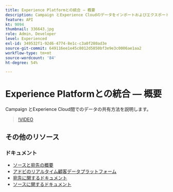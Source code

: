 ```yaml
---
title: Experience Platformとの統合 — 概要
description: Campaign とExperience Cloudのデータをインポートおよびエクスポートし、2 つのソリューション間で通信できるようにする方法を説明します。
feature: API
kt: 9094
thumbnail: 336643.jpg
role: Admin, Developer
level: Experienced
exl-id: 349532f1-92d6-4774-8e1c-c3a0f280ad3e
source-git-commit: 649116ee1e45c8012d5850bf3e9e3c0006ae1aa2
workflow-type: tm+mt
source-wordcount: '84'
ht-degree: 54%

---
```


# Experience Platformとの統合 — 概要

Campaign とExperience Cloud間でのデータの共有方法を説明します。

>[!VIDEO](https://video.tv.adobe.com/v/336643?quality=12)

## その他のリソース

### ドキュメント

* [ソースと宛先の概要](https://experienceleague.adobe.com/docs/campaign-classic/using/aep-sources-destinations/get-started-sources-destinations.html?lang=ja#integrating-with-adobe-experience-cloud)
* [アドビのリアルタイム顧客データプラットフォーム](https://experienceleague.adobe.com/docs/experience-platform/rtcdp/overview.html?lang=ja)
* [宛先に関するドキュメント](https://experienceleague.adobe.com/docs/experience-platform/destinations/home.html?lang=ja)
* [ソースに関するドキュメント](https://experienceleague.adobe.com/docs/experience-platform/sources/home.html?lang=ja)
